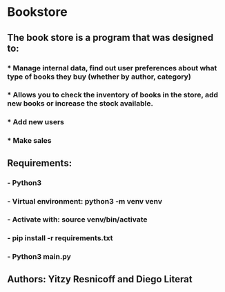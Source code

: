 # Bookstore

## The book store is a program that was designed to:
### * Manage internal data, find out user preferences about what type of books they buy (whether by author, category)
### * Allows you to check the inventory of books in the store, add new books or increase the stock available.
### * Add new users
### * Make sales

## Requirements: 
### - Python3
### - Virtual environment: python3 -m venv venv
### - Activate with: source venv/bin/activate
### - pip install -r requirements.txt
### - Python3 main.py

## Authors: Yitzy Resnicoff and Diego Literat
